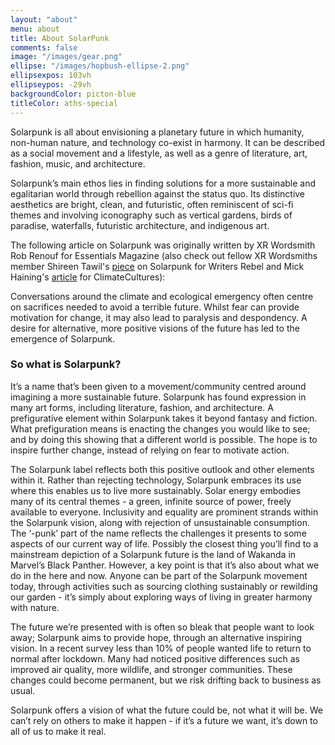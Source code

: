 ```yaml
---
layout: "about"
menu: about
title: About SolarPunk
comments: false
image: "/images/gear.png"
ellipse: "/images/hopbush-ellipse-2.png"
ellipsexpos: 103vh 
ellipseypos: -29vh
backgroundColor: picton-blue
titleColor: aths-special
---
```



Solarpunk is all about envisioning a planetary future in which humanity, non-human nature, and technology co-exist in harmony. It can be described as a social movement and a lifestyle, as well as a genre of literature, art, fashion, music, and architecture.

Solarpunk’s main ethos lies in finding solutions for a more sustainable and egalitarian world through rebellion against the status quo. Its distinctive aesthetics are bright, clean, and futuristic, often reminiscent of sci-fi themes and involving iconography such as vertical gardens, birds of paradise, waterfalls, futuristic architecture, and indigenous art.


The following article on Solarpunk was originally written by XR Wordsmith Rob Renouf for Essentials Magazine (also check out fellow XR Wordsmiths member Shireen Tawil's [piece](https://writersrebel.com/welcome-to-solarpunk/) on Solarpunk for Writers Rebel and Mick Haining's [article](https://climatecultures.net/art-activism/solarpunk-stories-for-change/) for ClimateCultures):

Conversations around the climate and ecological emergency often centre on sacrifices needed to avoid a terrible future. Whilst fear can provide motivation for change, it may also lead to paralysis and despondency. A desire for alternative, more positive visions of the future has led to the emergence of Solarpunk.


### So what is Solarpunk?

It’s a name that’s been given to a movement/community centred around imagining a more sustainable future. Solarpunk has found expression in many art forms, including literature, fashion, and architecture. A prefigurative element within Solarpunk takes it beyond fantasy and fiction. What prefiguration means is enacting the changes you would like to see; and by doing this showing that a different world is possible. The hope is to inspire further change, instead of relying on fear to motivate action.

The Solarpunk label reflects both this positive outlook and other elements within it. Rather than rejecting technology, Solarpunk embraces its use where this enables us to live more sustainably. Solar energy embodies many of its central themes - a green, infinite source of power, freely available to everyone. Inclusivity and equality are prominent strands within the Solarpunk vision, along with rejection of unsustainable consumption. The ‘-punk’ part of the name reflects the challenges it presents to some aspects of our current way of life. Possibly the closest thing you’ll find to a mainstream depiction of a Solarpunk future is the land of Wakanda in Marvel’s Black Panther. However, a key point is that it’s also about what we do in the here and now. Anyone can be part of the Solarpunk movement today, through activities such as sourcing clothing sustainably or rewilding our garden - it’s simply about exploring ways of living in greater harmony with nature.

The future we’re presented with is often so bleak that people want to look away; Solarpunk aims to provide hope, through an alternative inspiring vision. In a recent survey less than 10% of people wanted life to return to normal after lockdown. Many had noticed positive differences such as improved air quality, more wildlife, and stronger communities. These changes could become permanent, but we risk drifting back to business as usual.

Solarpunk offers a vision of what the future could be, not what it will be. We can’t rely on others to make it happen - if it’s a future we want, it’s down to all of us to make it real.




